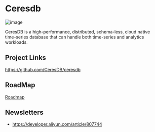 # Ceresdb
![image](https://user-images.githubusercontent.com/1535119/173604730-70a21b89-d5a8-4932-b0da-61ff2f49a7aa.png)

CeresDB is a high-performance, distributed, schema-less, cloud native time-series database that can handle both time-series and analytics workloads.


## Project Links
https://github.com/CeresDB/ceresdb

## RoadMap
[Roadmap](https://github.com/CeresDB/ceresdb/blob/main/docs/roadmap-CN.md)

## Newsletters
* https://developer.aliyun.com/article/807744
